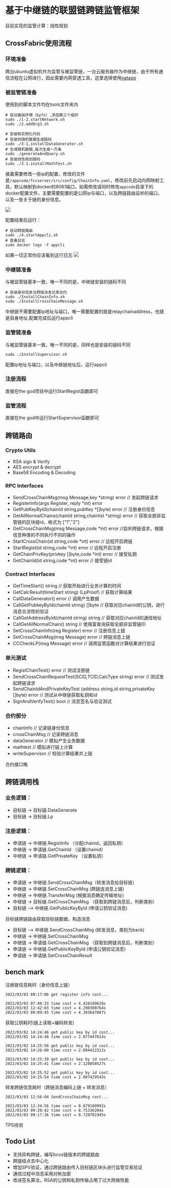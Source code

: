 # 基于中继链的联盟链跨链监管框架
目前实现的监管计算：线性规划
## CrossFabric使用流程

### 环境准备
两台ubuntu虚拟机作为监管与被监管链，一台云服务器作为中继链，由于所有通信流程在公网进行，因此需要内网穿透工具，这里选择使用[natapp](https://natapp.cn/)

### 被监管链准备
使用到的脚本文件均在tools文件夹内
```
# 启动基础环境（byfn）,添加第三个组织
sudo ./1-2.startNetwork.sh 
sudo ./2.addOrg3.sh

# 安装和实例化代码
# 安装伪随机数据生成链码
sudo ./3-1.installDataGenerator.sh 
# 生成随机数据,每次生成一万条
sudo ./generateAndQuery.sh
# 安装线性规划链码
sudo ./3-1.installMathTest.sh 
```

接着需要修改一些ip的配置，修改的文件是```/appcode/fccserver/src/config/ChainInfo.yaml```，修改前先启动内网映射工具，默认映射到docker的8081端口，如需修改请同时修改```appcode```目录下的docker配置文件，主要需要配置的是公网ip与端口，以及跨链路由监听的端口，以及一些关于链的身份信息。

![](/uploads/upload_9b61196adf3a1fa2b1e47a9458ad953d.png)

配置结束后运行：

```
# 启动跨链路由
sudo ./4.startAppcli.sh 
# 查看日志
sudo docker logs -f appcli
```
如果一切正常你应该看到这行日志
![](/uploads/upload_25bffbc763c35b6fff6d6c402340fb9f.png)

### 中继链准备

与被监管链基本一致，唯一不同的是，中继链安装的链码不同

```
# 安装身份信息与跨链消息记录合约
sudo ./InstallChainInfo.sh 
sudo ./InstallCrossChainMessage.sh
```

中继链不需要配置Ip地址与端口，唯一需要配置的就是relaychainaddress，也就是自身地址,配置完成后运行appcli

### 监管链准备


与被监管链基本一致，唯一不同的是，同样也是安装的链码不同

```
sudo ./InstallSupervisor.sh 
```
配置Ip地址与端口，以及中继链地址后，运行appcli

### 注册流程
直接在the god项目中运行StartRegist函数即可

### 监管流程
直接在the god中运行StartSupervisor函数即可

## 跨链路由

### Crypto Utils
* RSA sign & Verify
* AES encrypt & decrypt
* Base58 Encoding & Decoding

### RPC Interfaces
 * SendCrossChainMsg(msg Message,key *string) error // 发起跨链请求
 * RegisterInfo(args Register, reply *int) error
 * GetPubKeyById(chainId string,pubKey *[]byte) error // 注册身份信息
 * GetAllNormalChains(chainId string,chainlist *string) error // 获取全部非监管链的区块链id，格式为 ["1","2"]
 * GetCrossChainMsg(msg Message,code *int) error //监听跨链请求，根据信息种类的不同执行不同的操作
 * StartCrossChain(id string,code *int) error // 远程开启跨链
 * StartRegist(id string,code *int) error // 远程开启注册
 * GetChainPrivKey(privkey []byte,code *int) error // 接受私钥
 * GetChainId(id string,code *int) error // 接受链id
### Contract Interfaces
* GetTimeStart() string // 获取开始进行业务计算的时间
* GetCalcResult(timeStart string)  (LpProof) // 获取计算结果
* CallDataGenerator() error // 调用产生数据
* CallGetPubkeyById(chainId string) []byte // 获取对应chainId的公钥，进行消息合法性的验证
* CallGetAddressById(chainId string) string // 获取对应chainId的通信地址
* CallGetAllNormalChain() string // 使用富查询获取全部非监管链ID
* SetCrossChainInfo(reg Register) error // 注册信息上链
* SetCrossChainMsg(msg Message) error // 跨链消息上链
* CCCheckLP(msg Message) error // 调用监管函数对计算结果进行验证

### 单元测试
* RegistChainTest() error // 测试注册链
* SendCrossChainRequestTest(SCID,TCID,CalcType string) error // 测试发起跨链请求
* SendChainIdAndPrivateKeyTest (address string,id string,privateKey []byte) error // 测试从中继链获取私钥和id
* SignAndVerifyTest() bool // 消息签名与验证测试

### 合约部分
* chainInfo // 记录链身份信息
* crossChainMsg // 记录跨链消息
* dataGenerator // 模拟产生业务数据
* mathtest // 模拟进行链上计算
* writeSupervisor // 校验计算结果并上链

合约接口略

## 跨链调用栈
### 业务逻辑：
* 目标链 -> 目标链.DataGenerate
* 目标链 -> 目标链.Lp

### 注册逻辑：
* 申请链 -> 中继链.RegistInfo （分配chainid，返回私钥）
* 中继链 -> 申请链.GetChainId （设置chainid）
* 中继链 -> 申请链.GetPrivateKey （设置私钥）

### 跨链逻辑：
* 申请链 -> 中继链.SendCrossChainMsg（转发消息给目标链）
* 中继链 -> 中继链.SetCrossChainMsg (跨链连消息上链)
* 中继链 -> 中继链.TransferMsg (根据消息确定传输地址)
* 中继链 -> 目标链.GetCrossChainMsg  （获取到跨链消息后，判断类别）
* 目标链 —> 中继链.GetPublicKeyById   (申请公钥验证消息)

目标链跨链路由获取目标链数据，构造消息
* 目标链 —> 中继链.SendCrossChainMsg  (转发消息，类别为back)
* 中继链 -> 中继链.SetCrossChainMsg
* 中继链 -> 申请链.GetCrossChainMsg  （获取到跨链消息后，判断类别）
* 申请链 -> 中继链.GetPublicKeyById   (申请公钥验证消息)
* 申请链 -> 申请链.SetCrossChainResult

## bench mark

注册链信息耗时（身份信息上链）
```
2022/03/03 09:17:06 get register info cost...

2022/03/03 07:48:33 time cost = 4.428189629s
2022/03/03 12:42:03 time cost = 4.290309764s
2022/03/03 09:09:45 time cost = 4.393647887s
```

获取公钥耗时(链上读取+编码转发)
```
2022/03/02 14:24:46 get public key by id cost...
2022/03/02 14:24:48 time cost = 2.077447014s

2022/03/02 14:25:58 get public key by id cost...
2022/03/02 14:26:00 time cost = 2.094422312s

2022/03/02 14:25:39 get public key by id cost...
2022/03/02 14:25:41 time cost = 2.120858527s

2022/03/02 14:25:52 get public key by id cost...
2022/03/02 14:25:54 time cost = 2.087429543s

```

转发跨链信息耗时（跨链消息编码上链 + 转发消息）
```
2022/03/03 12:56:04 SendCrossChainMsg cost...

2022/03/03 12:34:56 time cost = 8.679100992s
2022/03/03 09:20:42 time cost = 8.75336204s
2022/03/03 09:17:36 time cost = 8.720701945s
```

TPS待测

## Todo List
* 支持异构跨链，编写bcos链版本的跨链路由
* 跨链结点去中心化
* 增加SPV验证，通过跨链路由传入目标链区块头进行监管交易验证
* 通信过程中消息采用对称加密
* 改进签名算法，RSA的公钥和私钥传输占用了过大网络性能




